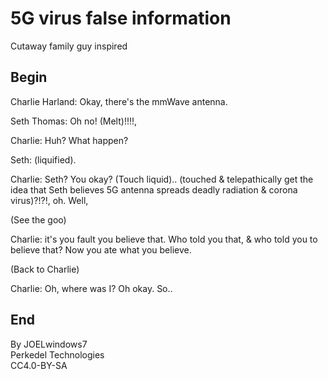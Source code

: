 # 5G virus false information

Cutaway family guy inspired

## Begin

Charlie Harland: Okay, there's the mmWave antenna.

Seth Thomas: Oh no! (Melt)!!!!, 

Charlie: Huh? What happen?

Seth: (liquified).

Charlie: Seth? You okay? (Touch liquid).. (touched & telepathically get the idea that Seth believes 5G antenna spreads deadly radiation & corona virus)?!?!, oh. Well,

(See the goo)

Charlie: it's you fault you believe that. Who told you that, & who told you to believe that? Now you ate what you believe.

(Back to Charlie)

Charlie: Oh, where was I? Oh okay. So..

## End

By JOELwindows7  
Perkedel Technologies  
CC4.0-BY-SA
